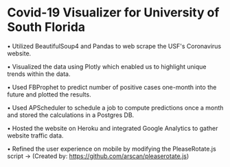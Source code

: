 # Covid-19 Visualizer for University of South Florida

• Utilized BeautifulSoup4 and Pandas to web scrape the USF's Coronavirus website.

• Visualized the data using Plotly which enabled us to highlight unique trends within the data.

• Used FBProphet to predict number of positive cases one-month into the future and plotted the results.

• Used APScheduler to schedule a job to compute predictions once a month and stored the calculations in a Postgres DB. 

• Hosted the website on Heroku and integrated Google Analytics to gather website traffic data.

• Refined the user experience on mobile by modifying the PleaseRotate.js script -> (Created by: https://github.com/arscan/pleaserotate.js)
